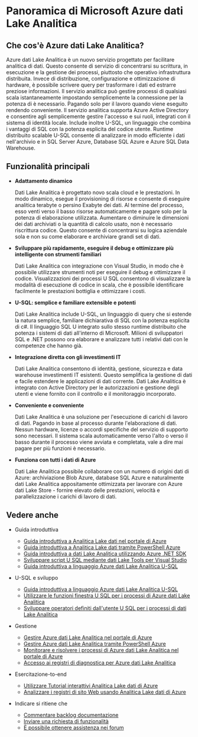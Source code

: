 <properties 
   pageTitle="Panoramica di Microsoft Azure dati Lake Analitica | Azure" 
   description="Dati Lake Analitica è un servizio di calcolo di Azure dati che consente di utilizzare dati per supportare le attività aziendali con informazioni dettagliate sui acquisita dai dati nel cloud, indipendentemente da dove e indipendentemente dalle dimensioni. Dati Lake Analitica abilita questa operazione in più semplice, più scalable ed economico modo possibile. " 
   services="data-lake-analytics" 
   documentationCenter="" 
   authors="edmacauley" 
   manager="jhubbard" 
   editor="cgronlun"/>
 
<tags
   ms.service="data-lake-analytics"
   ms.devlang="na"
   ms.topic="get-started-article"
   ms.tgt_pltfrm="na"
   ms.workload="big-data" 
   ms.date="05/16/2016"
   ms.author="edmaca"/>

# <a name="overview-of-microsoft-azure-data-lake-analytics"></a>Panoramica di Microsoft Azure dati Lake Analitica

## <a name="what-is-azure-data-lake-analytics"></a>Che cos'è Azure dati Lake Analitica?

Azure dati Lake Analitica è un nuovo servizio progettato per facilitare analitica di dati. Questo consente di servizio di concentrarsi su scrittura, in esecuzione e la gestione dei processi, piuttosto che operativo infrastruttura distribuita. Invece di distribuzione, configurazione e ottimizzazione di hardware, è possibile scrivere query per trasformare i dati ed estrarre preziose informazioni. Il servizio analitica può gestire processi di qualsiasi scala istantaneamente impostando semplicemente la connessione per la potenza di è necessario. Pagando solo per il lavoro quando viene eseguito rendendo conveniente. Il servizio analitica supporta Azure Active Directory e consentire agli semplicemente gestire l'accesso e sui ruoli, integrati con il sistema di identità locale. Include inoltre U-SQL, un linguaggio che combina i vantaggi di SQL con la potenza esplicita del codice utente. Runtime distribuito scalable U-SQL consente di analizzare in modo efficiente i dati nell'archivio e in SQL Server Azure, Database SQL Azure e Azure SQL Data Warehouse.


## <a name="key-capabilities"></a>Funzionalità principali

- **Adattamento dinamico** 

    Dati Lake Analitica è progettato novo scala cloud e le prestazioni.  In modo dinamico, esegue il provisioning di risorse e consente di eseguire analitica terabyte o persino Exabyte dei dati. Al termine del processo, esso venti verso il basso risorse automaticamente e pagare solo per la potenza di elaborazione utilizzata. Aumentare o diminuire le dimensioni dei dati archiviati o la quantità di calcolo usato, non è necessario riscrittura codice. Questo consente di concentrarsi su logica aziendale sola e non su come elaborare e archiviare grandi set di dati. 

- **Sviluppare più rapidamente, eseguire il debug e ottimizzare più intelligente con strumenti familiari**

    Dati Lake Analitica con integrazione con Visual Studio, in modo che è possibile utilizzare strumenti noti per eseguire il debug e ottimizzare il codice. Visualizzazioni dei processi U SQL consentono di visualizzare la modalità di esecuzione di codice in scala, che è possibile identificare facilmente le prestazioni bottiglia e ottimizzare i costi. 

- **U-SQL: semplice e familiare extensible e potenti**

    Dati Lake Analitica include U-SQL, un linguaggio di query che si estende la natura semplice, familiare dichiarativa di SQL con la potenza esplicita di c#. Il linguaggio SQL U integrato sullo stesso runtime distribuito che potenza i sistemi di dati all'interno di Microsoft. Milioni di sviluppatori SQL e .NET possono ora elaborare e analizzare tutti i relativi dati con le competenze che hanno già.

- **Integrazione diretta con gli investimenti IT**

    Dati Lake Analitica consentono di identità, gestione, sicurezza e data warehouse investimenti IT esistenti. Questo semplifica la gestione di dati e facile estendere le applicazioni di dati corrente. Dati Lake Analitica è integrato con Active Directory per le autorizzazioni e gestione degli utenti e viene fornito con il controllo e il monitoraggio incorporato.

- **Conveniente e conveniente**

    Dati Lake Analitica è una soluzione per l'esecuzione di carichi di lavoro di dati. Pagando in base al processo durante l'elaborazione di dati. Nessun hardware, licenze o accordi specifiche del servizio di supporto sono necessari. Il sistema scala automaticamente verso l'alto o verso il basso durante il processo viene avviata e completata, vale a dire mai pagare per più funzioni è necessario. 

- **Funziona con tutti i dati di Azure**

    Dati Lake Analitica possibile collaborare con un numero di origini dati di Azure: archiviazione Blob Azure, database SQL Azure e naturalmente dati Lake Analitica appositamente ottimizzata per lavorare con Azure dati Lake Store - fornire elevato delle prestazioni, velocità e parallelizzazione i carichi di lavoro di dati.

## <a name="see-also"></a>Vedere anche

- Guida introduttiva
    - [Guida introduttiva a Analitica Lake dati nel portale di Azure](data-lake-analytics-get-started-portal.md)
    - [Guida introduttiva a Analitica Lake dati tramite PowerShell Azure](data-lake-analytics-get-started-powershell.md)
    - [Guida introduttiva a dati Lake Analitica utilizzando Azure .NET SDK](data-lake-analytics-get-started-net-sdk.md)
    - [Sviluppare script U SQL mediante dati Lake Tools per Visual Studio](data-lake-analytics-data-lake-tools-get-started.md)
    - [Guida introduttiva a linguaggio Azure dati Lake Analitica U-SQL](data-lake-analytics-u-sql-get-started.md)
    
- U-SQL e sviluppo
    - [Guida introduttiva a linguaggio Azure dati Lake Analitica U-SQL](data-lake-analytics-u-sql-get-started.md)
    - [Utilizzare le funzioni finestra U SQL per i processi di Azure dati Lake Analitica](data-lake-analytics-use-window-functions.md)
    - [Sviluppare operatori definiti dall'utente U SQL per i processi di dati Lake Analitica](data-lake-analytics-u-sql-develop-user-defined-operators.md)
    
- Gestione
    - [Gestire Azure dati Lake Analitica nel portale di Azure](data-lake-analytics-manage-use-portal.md)
    - [Gestire Azure dati Lake Analitica tramite PowerShell Azure](data-lake-analytics-manage-use-powershell.md)
    - [Monitorare e risolvere i processi di Azure dati Lake Analitica nel portale di Azure](data-lake-analytics-monitor-and-troubleshoot-jobs-tutorial.md)
    - [Accesso ai registri di diagnostica per Azure dati Lake Analitica](data-lake-analytics-diagnostic-logs.md)

- Esercitazione-to-end
    - [Utilizzare Tutorial interattivi Analitica Lake dati di Azure](data-lake-analytics-use-interactive-tutorials.md)
    - [Analizzare i registri di sito Web usando Analitica Lake dati di Azure](data-lake-analytics-analyze-weblogs.md)

- Indicare si ritiene che
    - [Commentare backlog documentazione](data-lake-analytics-documentation-backlog.md)
    - [Inviare una richiesta di funzionalità](http://aka.ms/adlafeedback)
    - [È possibile ottenere assistenza nei forum](http://aka.ms/adlaforums)


